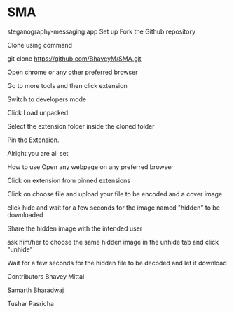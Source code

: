 # SMA
steganography-messaging app
Set up
Fork the Github repository

Clone using command

git clone https://github.com/BhaveyM/SMA.git

Open chrome or any other preferred browser

Go to more tools and then click extension

Switch to developers mode

Click Load unpacked

Select the extension folder inside the cloned folder

Pin the Extension.

Alright you are all set

How to use
Open any webpage on any preferred browser

Click on extension from pinned extensions

Click on choose file and upload your file to be encoded and a cover image

click hide and wait for a few seconds for the image named "hidden" to be downloaded

Share the hidden image with the intended user

ask him/her to choose the same hidden image in the unhide tab and click "unhide"

Wait for a few seconds for the hidden file to be decoded and let it download


Contributors
Bhavey Mittal

Samarth Bharadwaj

Tushar Pasricha
